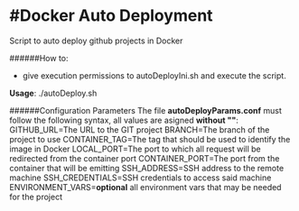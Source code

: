 #Docker Auto Deployment
=======================

Script to auto deploy github projects in Docker

######How to:
- give execution permissions to autoDeployIni.sh and execute the script. 

**Usage**: ./autoDeploy.sh

######Configuration Parameters
The file **autoDeployParams.conf** must follow the following syntax, all values are asigned **without ""**:
GITHUB_URL=The URL to the GIT project
BRANCH=The branch of the project to use
CONTAINER_TAG=The tag that should be used to identify the image in Docker
LOCAL_PORT=The port to which all request will be redirected from the container port
CONTAINER_PORT=The port from the container that will be emitting
SSH_ADDRESS=SSH address to the remote machine
SSH_CREDENTIALS=SSH credentials to access said machine
ENVIRONMENT_VARS=**optional** all environment vars that may be needed for the project
